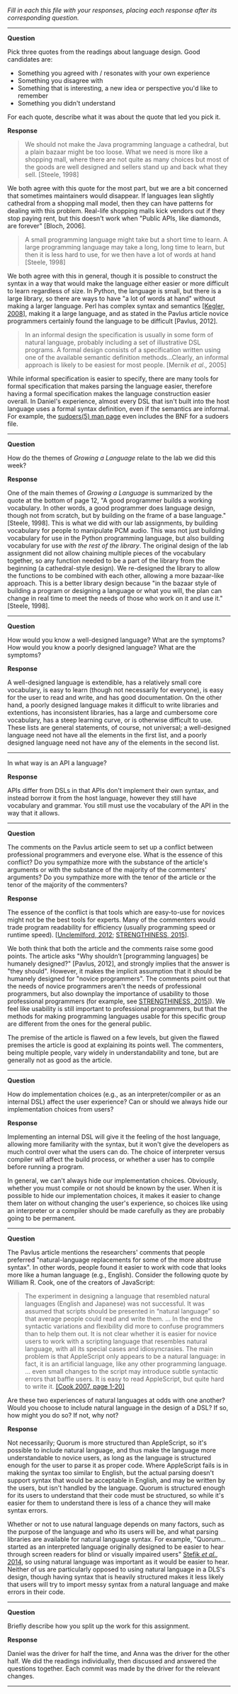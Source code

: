 _Fill in each this file with your responses, placing each response after its
corresponding question._

---

**Question**

Pick three quotes from the readings about language design. Good candidates 
are:

   + Something you agreed with / resonates with your own experience
   + Something you disagree with
   + Something that is interesting, a new idea or perspective you'd like to remember
   + Something you didn't understand

For each quote, describe what it was about the quote that led you pick it.

**Response**

> We should not make the Java programming language a cathedral, but a plain
> bazaar might be too loose. What we need is more like a shopping mall, where there are
> not quite as many choices but most of the goods are well designed and sellers stand up
> and back what they sell. [Steele, 1998]

We both agree with this quote for the most part, but we are a bit concerned that sometimes maintainers would disappear. If languages lean slightly cathedral from a shopping mall model, then they can have patterns for dealing with this problem. Real-life shopping malls kick vendors out if they stop paying rent, but this doesn't work when "Public APIs, like diamonds, are forever" [Bloch, 2006].

> A small programming language might take but a short time to learn. 
> A large programming language may take a long, long time to learn, 
> but then it is less hard to use, for we then have a lot of words at hand [Steele, 1998]

We both agree with this in general, though it is possible to construct the syntax in a way
that would make the language either easier or more difficult to learn regardless of size.
In Python, the language is small, but there is a large library, so there are ways to have
"a lot of words at hand" without making a larger language. Perl has complex syntax and 
semantics [[Kegler, 2008](http://www.jeffreykegler.com/Home/perl-and-undecidability)], making it a large language, and as stated in the Pavlus article novice programmers certainly found the language to be difficult [Pavlus, 2012].

> In an informal design the specification is usually in some form of natural language, 
> probably including a set of illustrative DSL programs. A formal design consists of a 
> specification written using one of the available semantic definition methods...Clearly, 
> an informal approach is likely to be easiest for most people. [Mernik _et al_., 2005]

While informal specification is easier to specify, there are many tools for formal specification
that makes parsing the language easier, therefore having a formal specification makes 
the language construction easier overall. In Daniel's experience, almost every DSL that
isn't built into the host language uses a formal syntax definition, even if the semantics
are informal. For example, the [sudoers(5) man page](http://www.sudo.ws/man/1.8.14/sudoers.man.html)
even includes the BNF for a sudoers file.

---

**Question**

How do the themes of _Growing a Language_ relate to the lab we did this week?

**Response**

One of the main themes of _Growing a Language_ is summarized by the quote at the bottom of page 12, "A good programmer builds a working vocabulary. In other words, a good programmer
does language design, though not from scratch, but by building on the frame of a base
language." [Steele, 1998]. This is what we did with our lab assignments, by building vocabulary for people to manipulate PCM audio. This was not just building vocabulary for use in the Python programming language, but also building vocabulary for use _with the rest of the library_. The original design of the lab assignment did not allow chaining multiple pieces of the vocabulary together, so any function needed to be a part of the library from the beginning (a cathedral-style design). We re-designed the library to allow the functions to be combined with each other, allowing a more bazaar-like approach. This is a better library design because "in the bazaar style of building a program or designing
a language or what you will, the plan can change in real time to meet the needs of those
who work on it and use it." [Steele, 1998].

---

**Question**

How would you know a well-designed language? What are the symptoms? How would
you know a poorly designed language? What are the symptoms?

**Response**

A well-designed language is extendible, has a relatively small core vocabulary, is easy to learn (though not necessarily for everyone),
is easy for the user to read and write, and has good documentation.
On the other hand, a poorly designed language makes it difficult to write libraries and extentions,
has inconsistent libraries, has a large and cumbersome core vocabulary, has a steep learning curve,
or is otherwise difficult to use.
These lists are general statements, of course, not universal; a well-designed language
need not have all the elements in the first list, and a poorly designed language need not have
any of the elements in the second list.

---
 

In what way is an API a language? 

**Response**

APIs differ from DSLs in that APIs don't implement their own syntax, and instead borrow it
from the host language, however they still have vocabulary and grammar. You still must use 
the vocabulary of the API in the way that it allows.

---

**Question**

The comments on the Pavlus article seem to set up a conflict between
professional programmers and everyone else. What is the essence of this
conflict? Do you sympathize more with the substance of the article's arguments
or with the substance of the majority of the commenters' arguments? Do you
sympathize more with the tenor of the article or the tenor of the majority of
the commenters?

**Response**

The essence of the conflict is that tools which are easy-to-use for novices might not be the best tools for experts. Many of the commenters would trade program readability for efficiency (usually programming speed or runtime speed). [[Unclemilford, 2012](https://www.fastcodesign.com/1665735/why-arent-computer-programming-languages-designed-better#comment-f7558800-41fb-11e1-921b-9794fc737ae8); [STRENGTHINESS, 2015](https://www.fastcodesign.com/1665735/why-arent-computer-programming-languages-designed-better#comment-93e75ca0-9b5b-11e4-a3e4-4930d33952b2)].

We both think that both the article and the comments raise some good points. The article asks "Why shouldn’t [programming languages] be humanely designed?" [Pavlus, 2012], and strongly implies that the answer is "they should".
However, it makes the implicit assumption that it should be humanely designed for "novice programmers". The comments point out that the needs of novice programmers aren't the needs of professional programmers, but also downplay the importance of usability to those professional programmers (for example, see [STRENGTHINESS, 2015](https://www.fastcodesign.com/1665735/why-arent-computer-programming-languages-designed-better#comment-93e75ca0-9b5b-11e4-a3e4-4930d33952b2)]). We feel like usability is still important to professional programmers, but that the methods for making programming languages usable for this specific group are different from the ones for the general public.

The premise of the article is flawed on a few levels, but given the flawed premises the article is good at explaining its points well. The commenters, being multiple people, vary widely in understandability and tone, but are generally not as good as the article.


---

**Question**

How do implementation choices (e.g., as an interpreter/compiler or as an
internal DSL) affect the user experience? Can or should we always hide our
implementation choices from users?

**Response**

Implementing an internal DSL will give it the feeling of the host language, allowing more
familiarity with the syntax, but it won't give the developers as much control over what the
users can do. 
The choice of interpreter versus compiler will affect the build process, or whether a user
has to compile before running a program.

In general, we can't always hide our implementation choices. Obviously, whether you must
compile or not should be known by the user.
When it is possible to hide our implementation choices, it makes it easier to change them
later on without changing the user's experience, so choices like using an interpreter or a 
compiler should be made carefully as they are probably going to be permanent.

---

**Question**

The Pavlus article mentions the researchers' comments that people preferred
"natural-language replacements for some of the more abstruse syntax". In other 
words, people found it easier to work with code that looks more like a human language (e.g.,
English). Consider the following quote by William R. Cook, one of the creators
of JavaScript:


> The experiment in designing a language that resembled natural languages (English
> and Japanese) was not successful. It was assumed that scripts should be
> presented in “natural language” so that average people could read and write
> them. … In the end the syntactic variations and flexibility did more to confuse
> programmers than to help them out. It is not clear whether it is easier for
> novice users to work with a scripting language that resembles natural language,
> with all its special cases and idiosyncrasies. The main problem is that
> AppleScript only appears to be a natural language: in fact, it is an artificial
> language, like any other programming language. … even small changes to the
> script may introduce subtle syntactic errors that baffle users. It is easy to
> read AppleScript, but quite hard to write it.
[[Cook 2007, page 1-20]](https://dl.acm.org/citation.cfm?doid=1238844.1238845)

Are these two experiences of natural languages at odds with one another? Would
you choose to include natural language in the design of a DSL? If so, how might
you do so? If not, why not?

**Response**

Not necessarily; Quorum is more structured than AppleScript, so it's possible to include
natural language, and thus make the language more understandable to novice users, as long
as the language is structured enough for the user to parse it as proper code. Where AppleScript
fails is in making the syntax too similar to English, but the actual parsing doesn't support
syntax that would be acceptable in English, and may be written by the users,
but isn't handled by the language.
Quorum is structured enough for its users to understand that their code must be structured,
so while it's easier for them to understand there is less of a chance they will make syntax errors.

Whether or not to use natural language depends on many factors, such as the purpose of the language and who its users will be, and 
what parsing libraries are available for natural language syntax. For example, 
"Quorum... started as an interpreted language originally designed to be 
easier to hear through screen readers for blind or visually impaired users" [Stefik _et al_., 2014](http://quorumlanguage.com/about.php),
so using natural language was important as it would be easier to hear.
Neither of us are particularly opposed to using natural language in a DLS's design, 
though having syntax that is heavily structured makes it less likely that users will try
to import messy syntax from a natural language and make errors in their code.

---

**Question**

Briefly describe how you split up the work for this assignment.

**Response**

Daniel was the driver for half the time, and Anna was the driver for the other half.
We did the readings individually, then discussed and answered the questions together. 
Each commit was made by the driver for the relevant changes.

---
